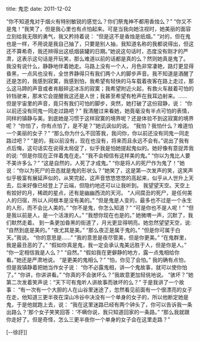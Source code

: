 title: 鬼恋
date: 2011-12-02

“你不知道鬼对于烟火有特别敏锐的感觉么？你们祭鬼神不都用香烛么？” 
“你又不是鬼！”我笑了，但是我心里也有点怕起来。可是当我向她注视时，她美丽的面容立刻给我无限的勇气，我又矜持着说： 
“但是这不是香烛是纸烟。” 
“对的，但在鬼也是一样，不用说是我自己抽了，只要是别人抽，我知道名称的我都说得出，但这还不算希奇，我还辨得出这纸烟装罐的日期。”她说这句话时，态度没有刚才的严肃，这表示这句话是开玩笑，那么难道以前的话都是真的么？然则她真是鬼了。 
我没有说什么，静静地伴着她走。马路上没有一个人，月色非常凄艳，路灯更显得昏黑，一点风也没有，全世界静得只有我们两个人的脚步声音。我不知道是酒醒了还是怎的，我感到寂寞，我感到怕，我希望有轻快的马车载着夜客在路上走过，那么这马蹄的声音或者肯敲碎这冰冻的寂寞；我希望附近火起，有救火车敲着可怕的铃铛驶来，那末它会提醒我这还是人世；我甚至希望有枪声在我耳边射来。…… 
但是宇宙里的声音，竟只有我们可怕的脚步，突然，她打破了这份寂静，说： 
“你以前还没有同鬼一同走过路吧？” 
我清醒过来看她，她竟毫没有半点可怕的表情，同样的镇静与美。到底她是习惯于这样寂寞的境界呢？还是体验不到这寂寞的境界呢？ 
“你怕了，你有点怕了，是不是？”她讥讽似的说。 
“我怕？我怕什么？难道怕一个美丽的女子？” 
“那么你为什么不回答我，我问你，你以前还没有同鬼一同走路过吧？” 
“是的，我以前没有，现在也没有，将来而且永远不会有。”说出了我有点后悔，这句话实在说得太局促了，似乎我是怕她提起鬼似的。她好像有意捉弄我的说: 
“但是你现在正伴着鬼在走。” 
“我不会相信有这样美的鬼。” 
“你以为鬼比人要不美许多么？” 
“这是自然的，人死了才成鬼。” 
“你是将人的死尸作为鬼了！”她说：“你以为死尸的丑态就是鬼的形状么？”她笑了，这是第—次发声的笑，这笑声似乎极富有展延声似的，从笑完起，这声音悠悠悠悠的高起来，似乎从人世升上天去，后来好像已经登上了云端，但隐约地还可以让我听到。 
我望望天空。天空上有姣好的月，稀疏的星点，还有是幽幽西流的天河。 
“人间腐丑的死尸，是任何美人的归宿，所以人间根本是没有美的。” 
“但是鬼是人变的，最多也不过是一个永生的人形，而不会比人美的。” 
“你不是鬼，你怎么知道？” 
“可是你也不是人呢！” 
“但是我以前是人，是一个活泼的人。” 
“我想你现在也是的。” 
她微喟一声，沉默了，我们默然走着。 
到一条更加昏黑的街道了，月光更显得明亮。她忽然望望天空，说: 
“自然到底是美的。” 
“夜尤其是美。”
“那么夜正是属于鬼的。” 
“但是你可属于白天。”我说。 
“你的意思是……” 
“我的意思是夜尽管美，但是你更美。” 
“在鬼群里，我是最丑恶的了。” 
“假如你真是鬼，我一定会承认鬼美远胜于人，但是你是人。” 
“你一定相信我是人么？” 
“自然。” 
“假如我在更僻静的地方，露一点鬼相给你看。”她还是严肃地说。 
“是更美的鬼相么？” 
“怕，你见了会怕。” 
我的确有点怕，但是我镇静着把她当作女子说： 
“你不必露鬼相，讲—个鬼故事，就可以使你怕了。” 
“你讲，你讲讲看。” 
“你真的不会骇坏么？”我故意更加轻佻地说。 
“骇坏？”她第二次发着笑声说：“天下可有鬼听人讲故事而骇坏的么？” 
于是我讲了一个故事： 
“有一次有一个大胆的人在山谷里迷途了，忽然看见前面有一个很漂亮的女子在走，他知道三更半夜在深山冷谷中决没有一个单身的女子的，所以他断定她是鬼，于是他就跑上去，说： 
“我在这里迷路已经有两个钟头了，你可以告诉我一条出路么？’那个女子笑笑回答：‘不瞒你说，我只知道回家的一条路。” 
“那么我就跟你走好了。但是奇怪，怎么三更半夜你一个单身的女子会在这里走路？”

[--徐訏]]